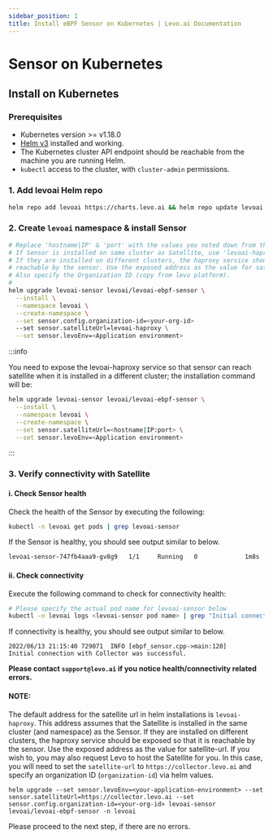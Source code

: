 ```yaml
---
sidebar_position: 1
title: Install eBPF Sensor on Kubernetes | Levo.ai Documentation
---
```


# Sensor on Kubernetes

## Install on Kubernetes

### Prerequisites
- Kubernetes version >= v1.18.0
- [Helm v3](https://helm.sh/docs/intro/install/) installed and working.
- The Kubernetes cluster API endpoint should be reachable from the machine you are running Helm.
- `kubectl` access to the cluster, with `cluster-admin` permissions.

### 1. Add levoai Helm repo
```bash
helm repo add levoai https://charts.levo.ai && helm repo update levoai
```

### 2. Create `levoai` namespace & install Sensor
```bash
# Replace 'hostname|IP' & 'port' with the values you noted down from the Satellite install
# If Sensor is installed on same cluster as Satellite, use 'levoai-haproxy'
# If they are installed on different clusters, the haproxy service should be exposed so that it is
# reachable by the sensor. Use the exposed address as the value for satellite-url.
# Also specify the Organization ID (copy from levo platform).
#
helm upgrade levoai-sensor levoai/levoai-ebpf-sensor \
  --install \
  --namespace levoai \
  --create-namespace \
  --set sensor.config.organization-id=<your-org-id>
  --set sensor.satelliteUrl=levoai-haproxy \
  --set sensor.levoEnv=<Application environment>
```

:::info

You need to expose the levoai-haproxy service so that sensor can reach satellite when it is installed 
in a different cluster; the installation command will be:

```bash
helm upgrade levoai-sensor levoai/levoai-ebpf-sensor \
  --install \
  --namespace levoai \
  --create-namespace \
  --set sensor.satelliteUrl=<hostname|IP:port> \
  --set sensor.levoEnv=<Application environment>
```

:::


### 3. Verify connectivity with Satellite

#### i. Check Sensor health

Check the health of the Sensor by executing the following:

```bash
kubectl -n levoai get pods | grep levoai-sensor
```                              
If the Sensor is healthy, you should see output similar to below.

```bash
levoai-sensor-747fb4aaa9-gv8g9   1/1     Running   0             1m8s
```

#### ii. Check connectivity

Execute the following command to check for connectivity health:

```bash
# Please specify the actual pod name for levoai-sensor below
kubectl -n levoai logs <levoai-sensor pod name> | grep "Initial connection with Collector"
```
If connectivity is healthy, you should see output similar to below.

```
2022/06/13 21:15:40 729071	INFO [ebpf_sensor.cpp->main:120]	Initial connection with Collector was successful.
```

**Please contact `support@levo.ai` if you notice health/connectivity related errors.**

#### NOTE:
The default address for the satellite url in helm installations is `levoai-haproxy`.
This address assumes that the Satellite is installed in the same cluster (and namespace) as the Sensor.
If they are installed on different clusters, the haproxy service should be exposed so that it is
reachable by the sensor. Use the exposed address as the value for satellite-url.
If you wish to, you may also request Levo to host the Satellite for you. In this case, you will need to set the
`satellite-url` to `https://collector.levo.ai` and specify an organization ID (`organization-id`) via helm values.

```shell
helm upgrade --set sensor.levoEnv=<your-application-environment> --set sensor.satelliteUrl=https://collector.levo.ai --set sensor.config.organization-id=<your-org-id> levoai-sensor levoai/levoai-ebpf-sensor -n levoai
```

Please proceed to the next step, if there are no errors.

<br></br>

